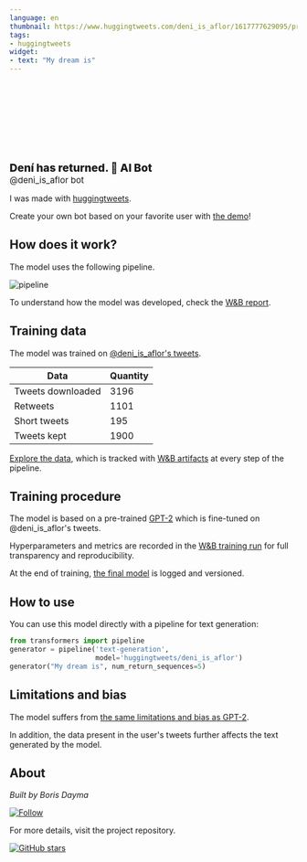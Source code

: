 ```yaml
---
language: en
thumbnail: https://www.huggingtweets.com/deni_is_aflor/1617777629095/predictions.png
tags:
- huggingtweets
widget:
- text: "My dream is"
---
```


<div>
<div style="width: 132px; height:132px; border-radius: 50%; background-size: cover; background-image: url('https://pbs.twimg.com/profile_images/1378865749582872580/oTZARemq_400x400.jpg')">
</div>
<div style="margin-top: 8px; font-size: 19px; font-weight: 800">Dení has returned. 🤖 AI Bot </div>
<div style="font-size: 15px">@deni_is_aflor bot</div>
</div>

I was made with [huggingtweets](https://github.com/borisdayma/huggingtweets).

Create your own bot based on your favorite user with [the demo](https://colab.research.google.com/github/borisdayma/huggingtweets/blob/master/huggingtweets-demo.ipynb)!

## How does it work?

The model uses the following pipeline.

![pipeline](https://github.com/borisdayma/huggingtweets/blob/master/img/pipeline.png?raw=true)

To understand how the model was developed, check the [W&B report](https://wandb.ai/wandb/huggingtweets/reports/HuggingTweets-Train-a-Model-to-Generate-Tweets--VmlldzoxMTY5MjI).

## Training data

The model was trained on [@deni_is_aflor's tweets](https://twitter.com/deni_is_aflor).

| Data | Quantity |
| --- | --- |
| Tweets downloaded | 3196 |
| Retweets | 1101 |
| Short tweets | 195 |
| Tweets kept | 1900 |

[Explore the data](https://wandb.ai/wandb/huggingtweets/runs/22jo6jl8/artifacts), which is tracked with [W&B artifacts](https://docs.wandb.com/artifacts) at every step of the pipeline.

## Training procedure

The model is based on a pre-trained [GPT-2](https://huggingface.co/gpt2) which is fine-tuned on @deni_is_aflor's tweets.

Hyperparameters and metrics are recorded in the [W&B training run](https://wandb.ai/wandb/huggingtweets/runs/l4we4gl2) for full transparency and reproducibility.

At the end of training, [the final model](https://wandb.ai/wandb/huggingtweets/runs/l4we4gl2/artifacts) is logged and versioned.

## How to use

You can use this model directly with a pipeline for text generation:

```python
from transformers import pipeline
generator = pipeline('text-generation',
                     model='huggingtweets/deni_is_aflor')
generator("My dream is", num_return_sequences=5)
```

## Limitations and bias

The model suffers from [the same limitations and bias as GPT-2](https://huggingface.co/gpt2#limitations-and-bias).

In addition, the data present in the user's tweets further affects the text generated by the model.

## About

*Built by Boris Dayma*

[![Follow](https://img.shields.io/twitter/follow/borisdayma?style=social)](https://twitter.com/intent/follow?screen_name=borisdayma)

For more details, visit the project repository.

[![GitHub stars](https://img.shields.io/github/stars/borisdayma/huggingtweets?style=social)](https://github.com/borisdayma/huggingtweets)
